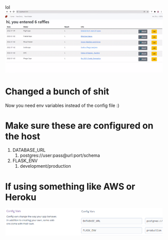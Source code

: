 lol
![A Dumb Example](/docs/win.gif)

# Changed a bunch of shit

Now you need env variables instead of the config file :)

# Make sure these are configured on the host
1) DATABASE_URL
   1) postgres://user:pass@url:port/schema
2) FLASK_ENV
   1) development/production

# If using something like AWS or Heroku
![A bad example](/docs/config_vars_heroku.png)